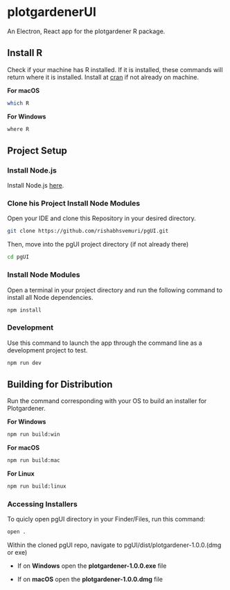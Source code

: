 # plotgardenerUI

An Electron, React app for the plotgardener R package.

<!-- ## Recommended IDE Setup

- [VSCode](https://code.visualstudio.com/) + [ESLint](https://marketplace.visualstudio.com/items?itemName=dbaeumer.vscode-eslint) + [Prettier](https://marketplace.visualstudio.com/items?itemName=esbenp.prettier-vscode) -->


## Install R

Check if your machine has R installed. If it is installed, these commands will return where it is installed.
Install at [cran](https://cran.r-project.org/mirrors.html) if not already on machine.

**__For macOS__**
```bash
which R
```
**__For Windows__**
```bash
where R
```

## Project Setup

### Install Node.js

Install Node.js [here](https://nodejs.org/en/download).

### Clone his Project Install Node Modules

Open your IDE and clone this Repository in your desired directory.

```bash
git clone https://github.com/rishabhsvemuri/pgUI.git
```

Then, move into the pgUI project directory (if not already there)
```bash
cd pgUI
``` 
### Install Node Modules

Open a terminal in your project directory and run the following command to install all Node dependencies.

```bash
npm install
```

### Development

Use this command to launch the app through the command line as a development project to test.

```bash
npm run dev
```

## Building for Distribution

Run the command corresponding with your OS to build an installer for Plotgardener.

**__For Windows__**
```bash
npm run build:win
```

**__For macOS__**
```bash
npm run build:mac
```

**__For Linux__**
```bash
npm run build:linux
```

### Accessing Installers

To quicly open pgUI directory in your Finder/Files, run this command:
```bash
open .
```

Within the cloned pgUI repo, navigate to pgUI/dist/plotgardener-1.0.0.(dmg or exe)

- If on **Windows** open the **plotgardener-1.0.0.exe** file

- If on **macOS** open the **plotgardener-1.0.0.dmg** file